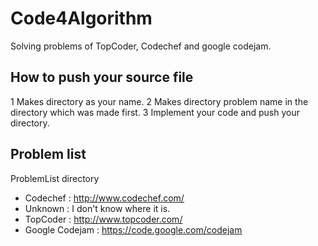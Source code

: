 # Code4Algorithm
Solving problems of TopCoder, Codechef and google codejam.

## How to push your source file
  1 Makes directory as your name.
  2 Makes directory problem name in the directory which was made first.
  3 Implement your code and push your directory.

## Problem list
 ProblemList directory
  - Codechef : http://www.codechef.com/
  - Unknown : I don't know where it is.
  - TopCoder : http://www.topcoder.com/
  - Google Codejam : https://code.google.com/codejam
